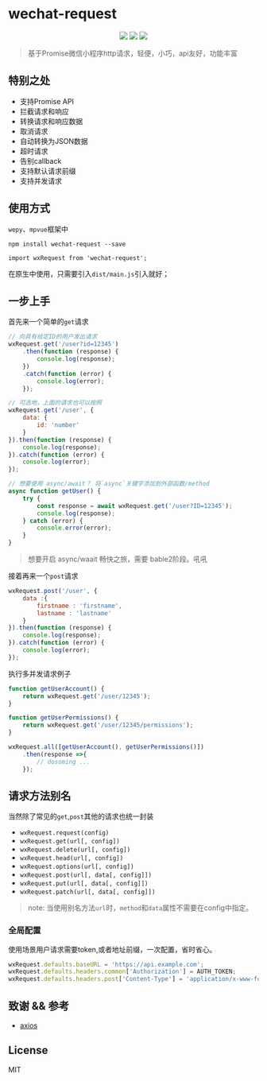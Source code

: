 



# wechat-request

<p align="center">
    <img src="https://img.shields.io/npm/dm/wechat-request.svg?style=flat-square" />
    <img src="https://img.shields.io/npm/v/wechat-request.svg?style=flat-square" />
    <img src="https://img.shields.io/badge/license-MIT-blue.svg?style=flat-square" />
</p>

> 基于Promise微信小程序http请求，轻便，小巧，api友好，功能丰富


## 特别之处
- 支持Promise API
- 拦截请求和响应
- 转换请求和响应数据
- 取消请求
- 自动转换为JSON数据
- 超时请求
- 告别callback
- 支持默认请求前缀
- 支持并发请求

## 使用方式

```wepy```、```mpvue```框架中

```npm install wechat-request --save ```

```import wxRequest from 'wechat-request';```

在原生中使用，只需要引入```dist/main.js```引入就好；



## 一步上手

首先来一个简单的```get```请求
```js
// 向具有给定ID的用户发出请求
wxRequest.get('/user?id=12345')
    .then(function (response) {
        console.log(response);
    })
    .catch(function (error) {
        console.log(error);
    });

// 可选地，上面的请求也可以按照
wxRequest.get('/user', {
    data: {
        id: 'number'
    }
}).then(function (response) {
    console.log(response);
}).catch(function (error) {
    console.log(error);
});

// 想要使用 async/await？ 将`async`关键字添加到外部函数/method
async function getUser() {
    try {
        const response = await wxRequest.get('/user?ID=12345');
        console.log(response);
    } catch (error) {
        console.error(error);
    }
}
```
> 想要开启 async/waait 畅快之旅，需要 bable2阶段。吼吼

接着再来一个```post```请求

```js
wxRequest.post('/user', {
    data :{
        firstname : 'firstname',
        lastname : 'lastname'
    }
}).then(function (response) {
    console.log(response);
}).catch(function (error) {
    console.log(error);
});
```

执行多并发请求例子

```js
function getUserAccount() {
    return wxRequest.get('/user/12345');
}

function getUserPermissions() {
    return wxRequest.get('/user/12345/permissions');
}

wxRequest.all([getUserAccount(), getUserPermissions()])
    .then(response =>{
        // dosoming ...
    });
```

## 请求方法别名
当然除了常见的```get```,```post```其他的请求也统一封装

- ```wxRequest.request(config)```
- ```wxRequest.get(url[, config])```
- ```wxRequest.delete(url[, config])```
- ```wxRequest.head(url[, config])```
- ```wxRequest.options(url[, config])```
- ```wxRequest.post(url[, data[, config]])```
- ```wxRequest.put(url[, data[, config]])```
- ```wxRequest.patch(url[, data[, config]])```

> note: 当使用别名方法`url`时，`method`和`data`属性不需要在config中指定。


### 全局配置

使用场景用户请求需要token,或者地址前缀，一次配置，省时省心。

```js
wxRequest.defaults.baseURL = 'https://api.example.com';
wxRequest.defaults.headers.common['Authorization'] = AUTH_TOKEN;
wxRequest.defaults.headers.post['Content-Type'] = 'application/x-www-form-urlencoded';
```

## 致谢 && 参考
* [axios](https://github.com/axios/axios)


## License

MIT